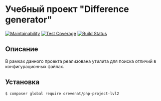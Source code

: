 # Учебный проект "Difference generator"

[![Maintainability](https://api.codeclimate.com/v1/badges/054f4f651bf2bf9c3495/maintainability)](https://codeclimate.com/github/orevenat/php-project-lvl2/maintainability)
[![Test Coverage](https://api.codeclimate.com/v1/badges/054f4f651bf2bf9c3495/test_coverage)](https://codeclimate.com/github/orevenat/php-project-lvl2/test_coverage)
[![Build Status](https://travis-ci.org/orevenat/php-project-lvl2.svg?branch=master)](https://travis-ci.org/orevenat/php-project-lvl2)

## Описание

В рамках данного проекта реализована утилита для поиска отличий в конфигурационных файлах.

## Установка

```
$ composer global require orevenat/php-project-lvl2
```
